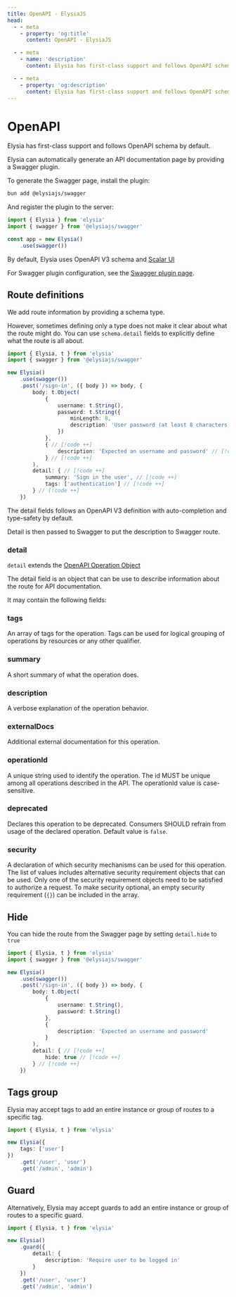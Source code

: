 ```yaml
---
title: OpenAPI - ElysiaJS
head:
  - - meta
    - property: 'og:title'
      content: OpenAPI - ElysiaJS

  - - meta
    - name: 'description'
      content: Elysia has first-class support and follows OpenAPI schema by default. Allowing any Elysia server to generate a Swagger page and serve as documentation automatically by using just 1 line of the Elysia Swagger plugin.

  - - meta
    - property: 'og:description'
      content: Elysia has first-class support and follows OpenAPI schema by default. Allowing any Elysia server to generate a Swagger page and serve as documentation automatically by using just 1 line of the Elysia Swagger plugin.
---
```


# OpenAPI
Elysia has first-class support and follows OpenAPI schema by default.

Elysia can automatically generate an API documentation page by providing a Swagger plugin.

To generate the Swagger page, install the plugin:
```bash
bun add @elysiajs/swagger
```

And register the plugin to the server:
```typescript
import { Elysia } from 'elysia'
import { swagger } from '@elysiajs/swagger'

const app = new Elysia()
    .use(swagger())
```

By default, Elysia uses OpenAPI V3 schema and [Scalar UI](http://scalar.com)

For Swagger plugin configuration, see the [Swagger plugin page](/plugins/swagger).

## Route definitions
We add route information by providing a schema type.

However, sometimes defining only a type does not make it clear about what the route might do. You can use `schema.detail` fields to explicitly define what the route is all about.

```typescript
import { Elysia, t } from 'elysia'
import { swagger } from '@elysiajs/swagger'

new Elysia()
    .use(swagger())
    .post('/sign-in', ({ body }) => body, {
        body: t.Object(
            {
                username: t.String(),
                password: t.String({
                	minLength: 8,
                	description: 'User password (at least 8 characters)' // [!code ++]
                })
            },
            { // [!code ++]
                description: 'Expected an username and password' // [!code ++]
            } // [!code ++]
        ),
        detail: { // [!code ++]
            summary: 'Sign in the user', // [!code ++]
            tags: ['authentication'] // [!code ++]
        } // [!code ++]
    })
```

The detail fields follows an OpenAPI V3 definition with auto-completion and type-safety by default.

Detail is then passed to Swagger to put the description to Swagger route.

### detail
`detail` extends the [OpenAPI Operation Object](https://swagger.io/specification#operation-object)

The detail field is an object that can be use to describe information about the route for API documentation.

It may contain the following fields:

### tags
An array of tags for the operation. Tags can be used for logical grouping of operations by resources or any other qualifier.

### summary
A short summary of what the operation does.

### description
A verbose explanation of the operation behavior.

### externalDocs
Additional external documentation for this operation.

### operationId
A unique string used to identify the operation. The id MUST be unique among all operations described in the API. The operationId value is case-sensitive.

### deprecated
Declares this operation to be deprecated. Consumers SHOULD refrain from usage of the declared operation. Default value is `false`.

### security
A declaration of which security mechanisms can be used for this operation. The list of values includes alternative security requirement objects that can be used. Only one of the security requirement objects need to be satisfied to authorize a request. To make security optional, an empty security requirement (`{}`) can be included in the array.

## Hide
You can hide the route from the Swagger page by setting `detail.hide` to `true`

```typescript
import { Elysia, t } from 'elysia'
import { swagger } from '@elysiajs/swagger'

new Elysia()
    .use(swagger())
    .post('/sign-in', ({ body }) => body, {
        body: t.Object(
            {
                username: t.String(),
                password: t.String()
            },
            {
                description: 'Expected an username and password'
            }
        ),
        detail: { // [!code ++]
        	hide: true // [!code ++]
        } // [!code ++]
    })
```

## Tags group
Elysia may accept tags to add an entire instance or group of routes to a specific tag.

```typescript
import { Elysia, t } from 'elysia'

new Elysia({
	tags: ['user']
})
	.get('/user', 'user')
	.get('/admin', 'admin')
```

## Guard
Alternatively, Elysia may accept guards to add an entire instance or group of routes to a specific guard.

```typescript
import { Elysia, t } from 'elysia'

new Elysia()
	.guard({
		detail: {
			description: 'Require user to be logged in'
		}
	})
	.get('/user', 'user')
	.get('/admin', 'admin')
```
